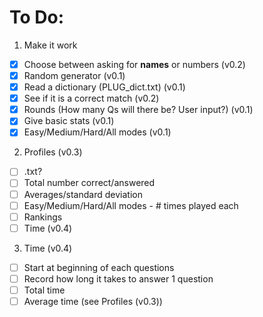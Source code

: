 # To Do:
1. Make it work
- [x] Choose between asking for **names** or numbers (v0.2)
- [x] Random generator (v0.1)
- [x] Read a dictionary (PLUG_dict.txt) (v0.1)
- [x] See if it is a correct match (v0.2)
- [x] Rounds (How many Qs will there be? User input?) (v0.1)
- [x] Give basic stats (v0.1)
- [x] Easy/Medium/Hard/All modes (v0.1)
2. Profiles (v0.3)
- [ ] .txt?
- [ ] Total number correct/answered
- [ ] Averages/standard deviation
- [ ] Easy/Medium/Hard/All modes - # times played each
- [ ] Rankings
- [ ] Time (v0.4)
3. Time (v0.4)
- [ ] Start at beginning of each questions
- [ ] Record how long it takes to answer 1 question
- [ ] Total time
- [ ] Average time (see Profiles (v0.3))
